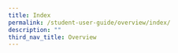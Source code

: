 ```yaml
---
title: Index
permalink: /student-user-guide/overview/index/
description: ""
third_nav_title: Overview
---
```

